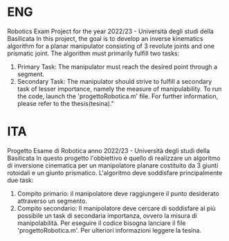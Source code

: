 # ENG

Robotics Exam Project for the year 2022/23 - Università degli studi della Basilicata
In this project, the goal is to develop an inverse kinematics algorithm for a planar manipulator consisting of 3 revolute joints and one prismatic joint.
The algorithm must primarily fulfill two tasks:
  1) Primary Task: The manipulator must reach the desired point through a segment.
  2) Secondary Task: The manipulator should strive to fulfill a secondary task of lesser importance, namely the measure of manipulability.
To run the code, launch the 'progettoRobotica.m' file.
For further information, please refer to the thesis(tesina)."
# ITA

Progetto Esame di Robotica anno 2022/23 - Università degli studi della Basilicata
In questo progetto  l'obbiettivo è quello di realizzare un algoritmo di inversione cinematica per un manipolatore planare costituito da 3 giunti rotoidali e un giunto prismatico.
L'algoritmo deve soddisfare principalmente due task:
  1) Compito primario: il manipolatore deve raggiungere il punto desiderato attraverso un segmento.
  2) Compito secondario: Il manipolatore deve cercare di soddisfare al più possibile un task di secondaria importanza, ovvero la misura di manipolabilità.
Per eseguire il codice bisogna lanciare il file 'progettoRobotica.m'.
Per ulteriori informazioni leggere la tesina.
